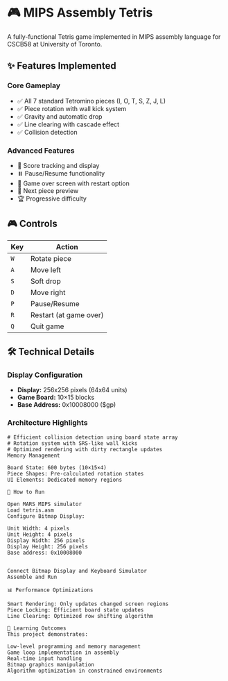 # 🎮 MIPS Assembly Tetris

A fully-functional Tetris game implemented in MIPS assembly language for CSCB58 at University of Toronto.

## ✨ Features Implemented

### Core Gameplay
- ✅ All 7 standard Tetromino pieces (I, O, T, S, Z, J, L)
- ✅ Piece rotation with wall kick system
- ✅ Gravity and automatic drop
- ✅ Line clearing with cascade effect
- ✅ Collision detection

### Advanced Features
- 🎯 Score tracking and display
- ⏸️ Pause/Resume functionality  
- 🔄 Game over screen with restart option
- 🎨 Next piece preview
- 🏆 Progressive difficulty

## 🎮 Controls

| Key | Action |
|-----|--------|
| `W` | Rotate piece |
| `A` | Move left |
| `S` | Soft drop |
| `D` | Move right |
| `P` | Pause/Resume |
| `R` | Restart (at game over) |
| `Q` | Quit game |

## 🛠️ Technical Details

### Display Configuration
- **Display:** 256x256 pixels (64x64 units)
- **Game Board:** 10×15 blocks
- **Base Address:** 0x10008000 ($gp)

### Architecture Highlights
```assembly
# Efficient collision detection using board state array
# Rotation system with SRS-like wall kicks
# Optimized rendering with dirty rectangle updates
Memory Management

Board State: 600 bytes (10×15×4)
Piece Shapes: Pre-calculated rotation states
UI Elements: Dedicated memory regions

🚀 How to Run

Open MARS MIPS simulator
Load tetris.asm
Configure Bitmap Display:

Unit Width: 4 pixels
Unit Height: 4 pixels
Display Width: 256 pixels
Display Height: 256 pixels
Base address: 0x10008000


Connect Bitmap Display and Keyboard Simulator
Assemble and Run

📊 Performance Optimizations

Smart Rendering: Only updates changed screen regions
Piece Locking: Efficient board state updates
Line Clearing: Optimized row shifting algorithm

🎯 Learning Outcomes
This project demonstrates:

Low-level programming and memory management
Game loop implementation in assembly
Real-time input handling
Bitmap graphics manipulation
Algorithm optimization in constrained environments
